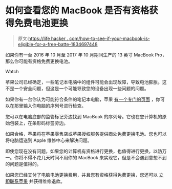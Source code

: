 # 如何查看您的 MacBook 是否有资格获得免费电池更换

> 原文:[https://life hacker . com/how-to-see-if-your-macbook-is-eligible-for-a-free-batte-1834697448](https://lifehacker.com/how-to-see-if-your-macbook-is-eligible-for-a-free-batte-1834697448)

如果你有一台 2016 年 10 月至 2017 年 10 月期间生产的 13 英寸 MacBook Pro，那么你可能有资格免费更换电池。

Watch

苹果公司已经确定，一些笔记本电脑中的组件可能会出现故障，导致电池膨胀。这不是一个安全问题，但这是一个可能导致您的设备出现一些问题的问题。

如果你有一台你认为可能符合条件的笔记本电脑，苹果 [有一个专门的页面](https://www.apple.com/support/13inch-macbookpro-battery-replacement/) ，你可以在那里输入你电脑的序列号进行检查。

您可以在电脑底部的监管标记旁边找到 MacBook 的序列号。它也在您计算机的原始包装上，在条形码标签旁边。

如果合格，苹果将在苹果零售店或苹果授权服务提供商处免费更换电池。您也可以将电脑运送到 Apple 维修中心来解决问题。

即使您现在没有问题，如果您的计算机有资格进行更换，也值得进行更换，以防万一。你将不得不花几天时间不用你的 MacBook 来实现它，但是不会遇到意想不到的问题是值得的。

如果您已经支付了电脑电池更换费用，并且您有资格获得免费更换，您还可以 [立即联系苹果](https://getsupport.apple.com/?PRKEYS=PL107&category_id=SC0998&symptom_id=99983&caller=erep) 并获得维修退款。